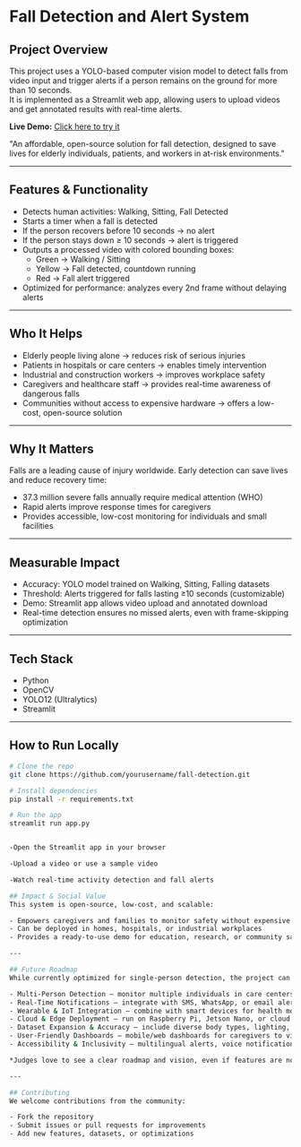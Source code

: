 # Fall Detection and Alert System

## Project Overview
This project uses a YOLO-based computer vision model to detect falls from video input and trigger alerts if a person remains on the ground for more than 10 seconds.  
It is implemented as a Streamlit web app, allowing users to upload videos and get annotated results with real-time alerts.

**Live Demo:** [Click here to try it](https://safe-fall-detection.streamlit.app/)

"An affordable, open-source solution for fall detection, designed to save lives for elderly individuals, patients, and workers in at-risk environments."

---

## Features & Functionality
- Detects human activities: Walking, Sitting, Fall Detected
- Starts a timer when a fall is detected
- If the person recovers before 10 seconds → no alert
- If the person stays down ≥ 10 seconds → alert is triggered
- Outputs a processed video with colored bounding boxes:
  - Green → Walking / Sitting
  - Yellow → Fall detected, countdown running
  - Red → Fall alert triggered
- Optimized for performance: analyzes every 2nd frame without delaying alerts

---

## Who It Helps
- Elderly people living alone → reduces risk of serious injuries
- Patients in hospitals or care centers → enables timely intervention
- Industrial and construction workers → improves workplace safety
- Caregivers and healthcare staff → provides real-time awareness of dangerous falls
- Communities without access to expensive hardware → offers a low-cost, open-source solution

---

## Why It Matters
Falls are a leading cause of injury worldwide. Early detection can save lives and reduce recovery time:
- 37.3 million severe falls annually require medical attention (WHO)
- Rapid alerts improve response times for caregivers
- Provides accessible, low-cost monitoring for individuals and small facilities

---

## Measurable Impact
- Accuracy: YOLO model trained on Walking, Sitting, Falling datasets
- Threshold: Alerts triggered for falls lasting ≥10 seconds (customizable)
- Demo: Streamlit app allows video upload and annotated download
- Real-time detection ensures no missed alerts, even with frame-skipping optimization

---

## Tech Stack
- Python
- OpenCV
- YOLO12 (Ultralytics)
- Streamlit

---

## How to Run Locally
```bash
# Clone the repo
git clone https://github.com/yourusername/fall-detection.git

# Install dependencies
pip install -r requirements.txt

# Run the app
streamlit run app.py


-Open the Streamlit app in your browser

-Upload a video or use a sample video

-Watch real-time activity detection and fall alerts

## Impact & Social Value
This system is open-source, low-cost, and scalable:

- Empowers caregivers and families to monitor safety without expensive devices
- Can be deployed in homes, hospitals, or industrial workplaces
- Provides a ready-to-use demo for education, research, or community safety programs

---

## Future Roadmap
While currently optimized for single-person detection, the project can be extended to:

- Multi-Person Detection – monitor multiple individuals in care centers or workplaces
- Real-Time Notifications – integrate with SMS, WhatsApp, or email alerts
- Wearable & IoT Integration – combine with smart devices for health monitoring
- Cloud & Edge Deployment – run on Raspberry Pi, Jetson Nano, or cloud for live monitoring
- Dataset Expansion & Accuracy – include diverse body types, lighting, and angles
- User-Friendly Dashboards – mobile/web dashboards for caregivers to view alerts and history
- Accessibility & Inclusivity – multilingual alerts, voice notifications for visually impaired users

*Judges love to see a clear roadmap and vision, even if features are not fully implemented yet.*

---

## Contributing
We welcome contributions from the community:

- Fork the repository
- Submit issues or pull requests for improvements
- Add new features, datasets, or optimizations

